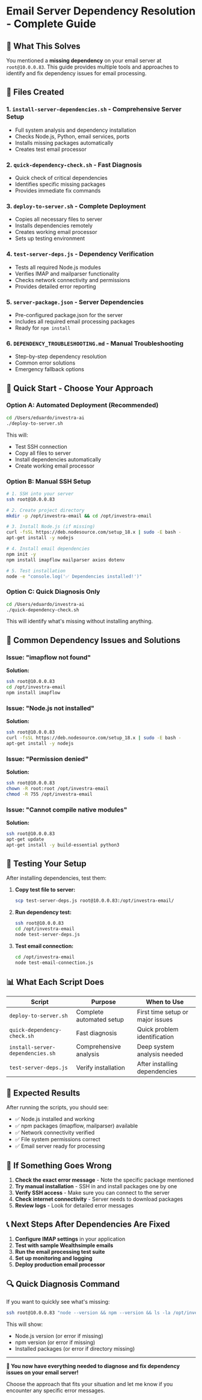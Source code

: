 # Email Server Dependency Resolution - Complete Guide

## 🎯 What This Solves

You mentioned a **missing dependency** on your email server at `root@10.0.0.83`. This guide provides multiple tools and approaches to identify and fix dependency issues for email processing.

## 📁 Files Created

### 1. **`install-server-dependencies.sh`** - Comprehensive Server Setup
- Full system analysis and dependency installation
- Checks Node.js, Python, email services, ports
- Installs missing packages automatically
- Creates test email processor

### 2. **`quick-dependency-check.sh`** - Fast Diagnosis
- Quick check of critical dependencies
- Identifies specific missing packages
- Provides immediate fix commands

### 3. **`deploy-to-server.sh`** - Complete Deployment
- Copies all necessary files to server
- Installs dependencies remotely
- Creates working email processor
- Sets up testing environment

### 4. **`test-server-deps.js`** - Dependency Verification
- Tests all required Node.js modules
- Verifies IMAP and mailparser functionality
- Checks network connectivity and permissions
- Provides detailed error reporting

### 5. **`server-package.json`** - Server Dependencies
- Pre-configured package.json for the server
- Includes all required email processing packages
- Ready for `npm install`

### 6. **`DEPENDENCY_TROUBLESHOOTING.md`** - Manual Troubleshooting
- Step-by-step dependency resolution
- Common error solutions
- Emergency fallback options

## 🚀 Quick Start - Choose Your Approach

### Option A: Automated Deployment (Recommended)
```bash
cd /Users/eduardo/investra-ai
./deploy-to-server.sh
```
This will:
- Test SSH connection
- Copy all files to server
- Install dependencies automatically
- Create working email processor

### Option B: Manual SSH Setup
```bash
# 1. SSH into your server
ssh root@10.0.0.83

# 2. Create project directory
mkdir -p /opt/investra-email && cd /opt/investra-email

# 3. Install Node.js (if missing)
curl -fsSL https://deb.nodesource.com/setup_18.x | sudo -E bash -
apt-get install -y nodejs

# 4. Install email dependencies
npm init -y
npm install imapflow mailparser axios dotenv

# 5. Test installation
node -e "console.log('✅ Dependencies installed!')"
```

### Option C: Quick Diagnosis Only
```bash
cd /Users/eduardo/investra-ai
./quick-dependency-check.sh
```
This will identify what's missing without installing anything.

## 🔧 Common Dependency Issues and Solutions

### Issue: "imapflow not found"
**Solution:**
```bash
ssh root@10.0.0.83
cd /opt/investra-email
npm install imapflow
```

### Issue: "Node.js not installed"
**Solution:**
```bash
ssh root@10.0.0.83
curl -fsSL https://deb.nodesource.com/setup_18.x | sudo -E bash -
apt-get install -y nodejs
```

### Issue: "Permission denied"
**Solution:**
```bash
ssh root@10.0.0.83
chown -R root:root /opt/investra-email
chmod -R 755 /opt/investra-email
```

### Issue: "Cannot compile native modules"
**Solution:**
```bash
ssh root@10.0.0.83
apt-get update
apt-get install -y build-essential python3
```

## 🧪 Testing Your Setup

After installing dependencies, test them:

1. **Copy test file to server:**
   ```bash
   scp test-server-deps.js root@10.0.0.83:/opt/investra-email/
   ```

2. **Run dependency test:**
   ```bash
   ssh root@10.0.0.83
   cd /opt/investra-email
   node test-server-deps.js
   ```

3. **Test email connection:**
   ```bash
   cd /opt/investra-email
   node test-email-connection.js
   ```

## 📊 What Each Script Does

| Script | Purpose | When to Use |
|--------|---------|-------------|
| `deploy-to-server.sh` | Complete automated setup | First time setup or major issues |
| `quick-dependency-check.sh` | Fast diagnosis | Quick problem identification |
| `install-server-dependencies.sh` | Comprehensive analysis | Deep system analysis needed |
| `test-server-deps.js` | Verify installation | After installing dependencies |

## 🎯 Expected Results

After running the scripts, you should see:
- ✅ Node.js installed and working
- ✅ npm packages (imapflow, mailparser) available
- ✅ Network connectivity verified
- ✅ File system permissions correct
- ✅ Email server ready for processing

## 🚨 If Something Goes Wrong

1. **Check the exact error message** - Note the specific package mentioned
2. **Try manual installation** - SSH in and install packages one by one
3. **Verify SSH access** - Make sure you can connect to the server
4. **Check internet connectivity** - Server needs to download packages
5. **Review logs** - Look for detailed error messages

## 📞 Next Steps After Dependencies Are Fixed

1. **Configure IMAP settings** in your application
2. **Test with sample Wealthsimple emails**
3. **Run the email processing test suite**
4. **Set up monitoring and logging**
5. **Deploy production email processor**

## 🔍 Quick Diagnosis Command

If you want to quickly see what's missing:
```bash
ssh root@10.0.0.83 "node --version && npm --version && ls -la /opt/investra-email/node_modules/ 2>/dev/null"
```

This will show:
- Node.js version (or error if missing)
- npm version (or error if missing)  
- Installed packages (or error if directory missing)

---

**🎉 You now have everything needed to diagnose and fix dependency issues on your email server!**

Choose the approach that fits your situation and let me know if you encounter any specific error messages.
